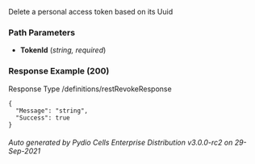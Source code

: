 






 
Delete a personal access token based on its Uuid  


### Path Parameters

 - **TokenId** (_string, required_) 




### Response Example (200)
Response Type /definitions/restRevokeResponse

```
{
  "Message": "string",
  "Success": true
}
```




###### Auto generated by Pydio Cells Enterprise Distribution v3.0.0-rc2 on 29-Sep-2021
